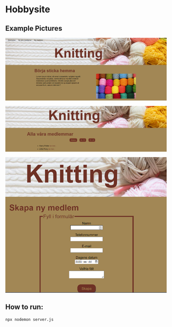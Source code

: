 # Hobbysite
## Example Pictures
![startpage](docs/Startpage.png)

![startpage](docs/medlemmar.png)

![startpage](docs/Addmember.png)

## How to run:
``` 
npx nodemon server.js
```